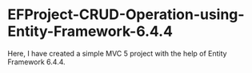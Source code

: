 # EFProject-CRUD-Operation-using-Entity-Framework-6.4.4

Here, I have created a simple MVC 5 project with the help of Entity Framework 6.4.4.
